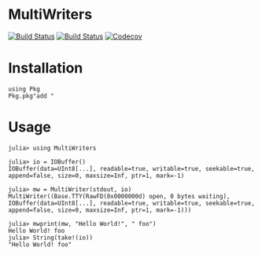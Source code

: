 # MultiWriters

[![Build Status](https://travis-ci.com/goropikari/MultiWriters.jl.svg?branch=master)](https://travis-ci.com/goropikari/MultiWriters.jl)
[![Build Status](https://ci.appveyor.com/api/projects/status/github/goropikari/MultiWriters.jl?svg=true)](https://ci.appveyor.com/project/goropikari/MultiWriters-jl)
[![Codecov](https://codecov.io/gh/goropikari/MultiWriters.jl/branch/master/graph/badge.svg)](https://codecov.io/gh/goropikari/MultiWriters.jl)

# Installation
```
using Pkg
Pkg.pkg"add "
```

# Usage

```
julia> using MultiWriters

julia> io = IOBuffer()
IOBuffer(data=UInt8[...], readable=true, writable=true, seekable=true, append=false, size=0, maxsize=Inf, ptr=1, mark=-1)

julia> mw = MultiWriter(stdout, io)
MultiWriter((Base.TTY(RawFD(0x0000000d) open, 0 bytes waiting), IOBuffer(data=UInt8[...], readable=true, writable=true, seekable=true, append=false, size=0, maxsize=Inf, ptr=1, mark=-1)))

julia> mwprint(mw, "Hello World!", " foo")
Hello World! foo
julia> String(take!(io))
"Hello World! foo"
```
